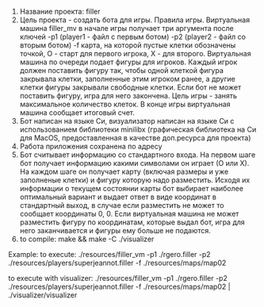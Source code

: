 1. Название проекта: filler
2. Цель проекта - создать бота для игры.
Правила игры.
Виртуальная машина filler_mv в начале игры получает три аргумента после ключей -p1 (player1 - файл с первым ботом) -p2 (player2 - файл со вторым ботом) -f карта, на которой пустые клетки обозначены точкой, O - старт для первого игрока, Х - для второго. Виртуальная машина по очереди подает фигуры для игроков. Каждый игрок должен поставить фигуру так, чтобы одной клеткой фигура закрывала клетки, заполненные этим игроком ранее, а другие клетки фигуры закрывали свободные клетки. Если бот не может поставить фигуру, игра для него закончена. Цель игры - занять максимальное количество клеток. В конце игры виртуальная машина сообщает итоговый счет.
3. Бот написан на языке Си, визуализатор написан на языке Си с использованием библиотеки minilibx (графическая библиотека на Си для MacOS, предоставленная в качестве доп.ресурса для проекта)
4. Работа приложения сохранена по адресу
5. Бот считывает информацию со стандартного входа. На первом шаге бот получает информацию какими символами он играет (О или Х). На каждом шаге он получает карту (включая размеры и уже заполненые клетки) и фигуру которую надо разместить.
Исходя их информации о текущем состоянии карты бот выбирает наиболее оптимальный вариант и выдает ответ в виде координат в стандартный выход, в случае если разместить не может то сообщает координаты 0, 0. Если виртуальная машина не может разместить фигуру по координатам, которые выдал бот, игра для него заканчивается и фигуры ему больше не подаются. 
6. to compile:
make && make -C ./visualizer

Example:
to execute:
./resources/filler_vm -p1 ./rgero.filler -p2 ./resources/players/superjeannot.filler -f ./resources/maps/map02

to execute with visualizer:
./resources/filler_vm -p1 ./rgero.filler -p2 ./resources/players/superjeannot.filler -f ./resources/maps/map02 | ./visualizer/visualizer
